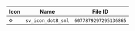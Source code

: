 | Icon | Name | File ID |
| ---  | ---  | ---     |
| ![](sv_icon_dot8_sml.png) | `sv_icon_dot8_sml` | `6077879297295136865` |
